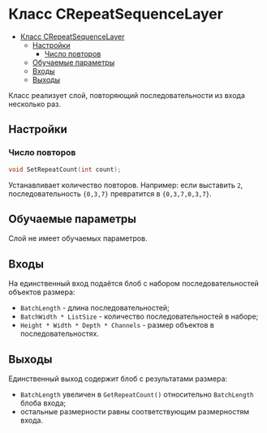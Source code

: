 # Класс CRepeatSequenceLayer

<!-- TOC -->

- [Класс CRepeatSequenceLayer](#класс-crepeatsequencelayer)
    - [Настройки](#настройки)
        - [Число повторов](#число-повторов)
    - [Обучаемые параметры](#обучаемые-параметры)
    - [Входы](#входы)
    - [Выходы](#выходы)

<!-- /TOC -->

Класс реализует слой, повторяющий последовательности из входа несколько раз.

## Настройки

### Число повторов

```c++
void SetRepeatCount(int count);
```

Устанавливает количество повторов. Например: если выставить `2`, последовательность `{0,3,7}` превратится в `{0,3,7,0,3,7}`.

## Обучаемые параметры

Слой не имеет обучаемых параметров.

## Входы

На единственный вход подаётся блоб с набором последовательностей объектов размера:

- `BatchLength` - длина последовательностей;
- `BatchWidth * ListSize` - количество последовательностей в наборе;
- `Height * Width * Depth * Channels` - размер объектов в последовательностях.

## Выходы

Единственный выход содержит блоб с результатами размера:

- `BatchLength` увеличен в `GetRepeatCount()` относительно `BatchLength` блоба входа;
- остальные размерности равны соответствующим размерностям входа.

